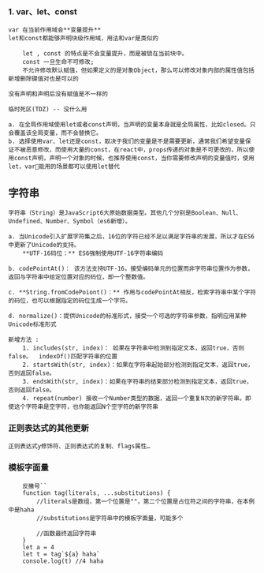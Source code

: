 
### 1. var、let、const

    var 在当前作用域会**变量提升** 
    let和const都能够声明块级作用域，用法和var是类似的

        let , const 的特点是不会变量提升，而是被锁在当前块中。
        const 一旦生命不可修改; 
        不允许修改默认赋值，但如果定义的是对象Object，那么可以修改对象内部的属性值包括新增删除键值对也是可以的

    没有声明和声明后没有赋值是不一样的

    临时死区(TDZ) -- 没什么用
    
    a. 在全局作用域使用let或者const声明，当声明的变量本身就是全局属性，比如closed。只会覆盖该全局变量，而不会替换它。
    b. 选择使用var、let还是const，取决于我们的变量是不是需要更新，通常我们希望变量保证不被恶意修改，而使用大量的const，在react中，props传递的对象是不可更改的，所以使用const声明，声明一个对象的时候，也推荐使用const，当你需要修改声明的变量值时，使用let，var能用的场景都可以使用let替代

## 字符串 

    字符串（String）是JavaScript6大原始数据类型。其他几个分别是Boolean、Null、Undefined、Number、Symbol（es6新增）。

    a. 当Unicode引入扩展字符集之后，16位的字符已经不足以满足字符串的发展，所以才在ES6中更新了Unicode的支持。
        **UTF-16码位：** ES6强制使用UTF-16字符串编码

    b. codePointAt()： 该方法支持UTF-16，接受编码单元的位置而非字符串位置作为参数，返回与字符串中给定位置对应的码位，即一个整数值。

    c. **String.fromCodePoiont()：** 作用与codePointAt相反，检索字符串中某个字符的码位，也可以根据指定的码位生成一个字符。

    d. normalize()：提供Unicode的标准形式，接受一个可选的字符串参数，指明应用某种Unicode标准形式

    新增方法 : 
        1. includes(str, index)： 如果在字符串中检测到指定文本，返回true，否则false。  indexOf()匹配字符串的位置
        2. startsWith(str, index)：如果在字符串起始部分检测到指定文本，返回true，否则返回false。
        3. endsWith(str, index)：如果在字符串的结束部分检测到指定文本，返回true，否则返回false。
        4. repeat(number) 接收一个Number类型的数据，返回一个重复N次的新字符串。即使这个字符串是空字符，也你能返回N个空字符的新字符串

### 正则表达式的其他更新

    正则表达式y修饰符、正则表达式的复制、flags属性…


### 模板字面量

        反撇号``
        function tag(literals, ...substitutions) {
            //literals是数组，第一个位置是""，第二个位置是占位符之间的字符串，在本例中是haha
            //substitutions是字符串中的模板字面量，可能多个
            
            //函数最终返回字符串
        }
        let a = 4
        let t = tag`${a} haha`
        console.log(t) //4 haha